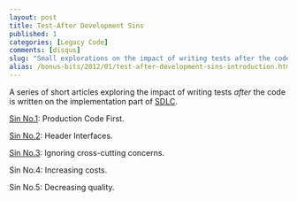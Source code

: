 ```yaml
---
layout: post
title: Test-After Development Sins
published: 1
categories: [Legacy Code]
comments: [disqus]
slug: "Small explorations on the impact of writing tests after the code is written."
alias: /bonus-bits/2012/01/test-after-development-sins-introduction.html
---
```

<p>A series of short articles exploring the impact of writing tests&#0160;<em>after&#0160;</em>the code is written&#0160;on the implementation part of <a href="http://en.wikipedia.org/wiki/Software_development_process" target="_blank" title="A software development process, also known as a software development life cycle (SDLC), is a structure imposed on the development of a software product.">SDLC</a>.</p>
<p><a href="http://www.nikosbaxevanis.com/bonus-bits/2012/01/test-after-development-sins-production-code-first.html" target="_blank" title="&quot;Test-After Development&quot; Sins: Production Code First."> Sin No.1</a>:&#0160;Production Code First.</p>
<p><a href="http://www.nikosbaxevanis.com/bonus-bits/2012/01/test-after-development-sins-coarse-header-interfaces.html" target="_blank" title="&quot;Test-After Development&quot; Sins: Header Interfaces.">Sin No.2</a>: Header Interfaces.</p>
<p><a href="http://www.nikosbaxevanis.com/bonus-bits/2012/02/test-after-development-sins-ignoring-cross-cutting-concerns.html" target="_blank" title="&quot;Test-After Development&quot; Sins: Ignoring cross-cutting concerns.">Sin No.3</a>: Ignoring cross-cutting concerns.</p>
<p>Sin No.4: Increasing costs.</p>
<p>Sin No.5:&#0160;Decreasing quality.</p>

